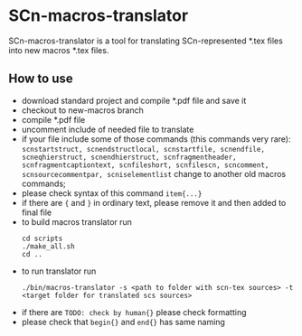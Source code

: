 # SCn-macros-translator

SCn-macros-translator is a tool for translating SCn-represented *.tex files into new macros *.tex files.

## How to use

- download standard project and compile *.pdf file and save it
- checkout to new-macros branch
- compile *.pdf file
- uncomment include of needed file to translate
- if your file include some of those commands (this commands very rare): `scnstartstruct, scnendstructlocal, scnstartfile, scnendfile, scneqhierstruct, scnendhierstruct, scnfragmentheader, scnfragmentcaptiontext, scnfileshort, scnfilescn, scncomment, scnsourcecommentpar, scniselementlist` change to another old macros commands;
- please check syntax of this command `item{...}`
- if there are `{` and `}` in ordinary text, please remove it and then added to final file
- to build macros translator run 
    ```
    cd scripts 
    ./make_all.sh
    cd ..
    ```
- to run translator run 
    ``` 
    ./bin/macros-translator -s <path to folder with scn-tex sources> -t <target folder for translated scs sources>
    ```
- if there are `TODO: check by human{}` please check formatting
- please check that `begin{}` and `end{}` has same naming
